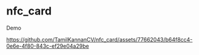# nfc_card

Demo

https://github.com/TamilKannanCV/nfc_card/assets/77662043/b64f8cc4-0e6e-4f80-843c-ef29e04a29be
